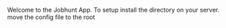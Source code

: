 Welcome to the Jobhunt App.
To setup install the directory on your server.
move the config file to the root
